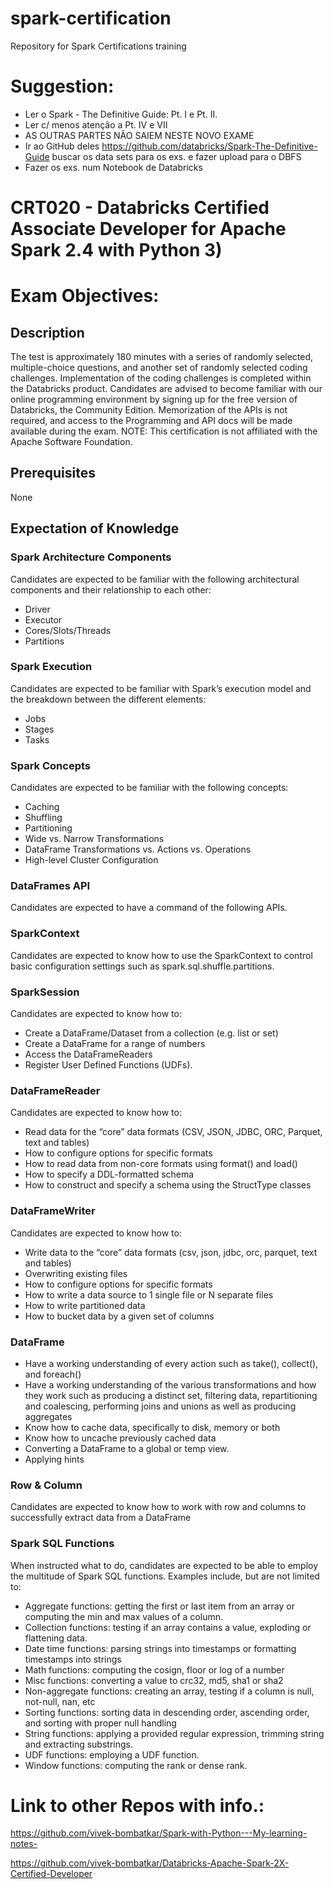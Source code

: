 # spark-certification
Repository for Spark Certifications training

# Suggestion:
  - Ler o Spark - The Definitive Guide: Pt. I e Pt. II.
  - Ler c/ menos atenção a Pt. IV e VII
  - AS OUTRAS PARTES NÃO SAIEM NESTE NOVO EXAME
  - Ir ao GitHub deles https://github.com/databricks/Spark-The-Definitive-Guide buscar os data sets para os exs. e fazer upload para o DBFS
  - Fazer os exs. num Notebook de Databricks

# CRT020 - Databricks Certified Associate Developer for Apache Spark 2.4 with Python 3)
# Exam Objectives:

## Description
The test is approximately 180 minutes with a series of randomly selected, multiple-choice questions, and another set of randomly selected coding challenges. Implementation of the coding challenges is completed within the Databricks product. Candidates are advised to become familiar with our online programming environment by signing up for the free version of Databricks, the Community Edition. Memorization of the APIs is not required, and access to the Programming and API docs will be made available during the exam.
NOTE: This certification is not affiliated with the Apache Software Foundation.
## Prerequisites
None
## Expectation of Knowledge
### Spark Architecture Components
Candidates are expected to be familiar with the following architectural components and their relationship to each other:
- Driver
- Executor
- Cores/Slots/Threads
- Partitions
### Spark Execution
Candidates are expected to be familiar with Spark’s execution model and the breakdown between the different elements:
- Jobs
- Stages
- Tasks
### Spark Concepts
Candidates are expected to be familiar with the following concepts:
- Caching
- Shuffling
- Partitioning
- Wide vs. Narrow Transformations
- DataFrame Transformations vs. Actions vs. Operations
- High-level Cluster Configuration
### DataFrames API
Candidates are expected to have a command of the following APIs.
### SparkContext
Candidates are expected to know how to use the SparkContext to control basic configuration settings such as spark.sql.shuffle.partitions.
### SparkSession
Candidates are expected to know how to:
- Create a DataFrame/Dataset from a collection (e.g. list or set)
- Create a DataFrame for a range of numbers
- Access the DataFrameReaders
- Register User Defined Functions (UDFs).
### DataFrameReader
Candidates are expected to know how to:
- Read data for the “core” data formats (CSV, JSON, JDBC, ORC, Parquet, text and tables)
- How to configure options for specific formats
- How to read data from non-core formats using format() and load()
- How to specify a DDL-formatted schema
- How to construct and specify a schema using the StructType classes
### DataFrameWriter
Candidates are expected to know how to:
- Write data to the “core” data formats (csv, json, jdbc, orc, parquet, text and tables)
- Overwriting existing files
-  How to configure options for specific formats
- How to write a data source to 1 single file or N separate files
- How to write partitioned data
- How to bucket data by a given set of columns
### DataFrame
- Have a working understanding of every action such as take(), collect(), and foreach()
- Have a working understanding of the various transformations and how they work such as producing a distinct set, filtering data, repartitioning and coalescing, performing joins and unions as well as producing aggregates
- Know how to cache data, specifically to disk, memory or both
- Know how to uncache previously cached data
- Converting a DataFrame to a global or temp view.
- Applying hints
### Row & Column
Candidates are expected to know how to work with row and columns to successfully extract data from a DataFrame
### Spark SQL Functions
When instructed what to do, candidates are expected to be able to employ the multitude of Spark SQL functions. Examples include, but are not limited to:
- Aggregate functions: getting the first or last item from an array or computing the min and max values of a column.
- Collection functions: testing if an array contains a value, exploding or flattening data.
- Date time functions: parsing strings into timestamps or formatting timestamps into strings
- Math functions: computing the cosign, floor or log of a number
- Misc functions: converting a value to crc32, md5, sha1 or sha2
- Non-aggregate functions: creating an array, testing if a column is null, not-null, nan, etc
- Sorting functions: sorting data in descending order, ascending order, and sorting with proper null handling
- String functions: applying a provided regular expression, trimming string and extracting substrings.
- UDF functions: employing a UDF function.
- Window functions: computing the rank or dense rank.

# Link to other Repos with info.:

https://github.com/vivek-bombatkar/Spark-with-Python---My-learning-notes-

https://github.com/vivek-bombatkar/Databricks-Apache-Spark-2X-Certified-Developer
